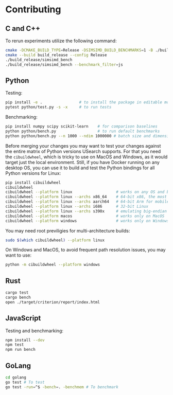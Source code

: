 # Contributing

## C and C++

To rerun experiments utilize the following command:

```sh
cmake -DCMAKE_BUILD_TYPE=Release -DSIMSIMD_BUILD_BENCHMARKS=1 -B ./build_release
cmake --build build_release --config Release
./build_release/simsimd_bench
./build_release/simsimd_bench --benchmark_filter=js
```

## Python

Testing:

```sh
pip install -e .                # to install the package in editable mode
pytest python/test.py -s -x     # to run tests
```

Benchmarking:

```sh
pip install numpy scipy scikit-learn    # for comparison baselines
python python/bench.py                  # to run default benchmarks
python python/bench.py --n 1000 --ndim 1000000 # batch size and dimensions
```

Before merging your changes you may want to test your changes against the entire matrix of Python versions USearch supports.
For that you need the `cibuildwheel`, which is tricky to use on MacOS and Windows, as it would target just the local environment.
Still, if you have Docker running on any desktop OS, you can use it to build and test the Python bindings for all Python versions for Linux:

```sh
pip install cibuildwheel
cibuildwheel
cibuildwheel --platform linux                   # works on any OS and builds all Linux backends
cibuildwheel --platform linux --archs x86_64    # 64-bit x86, the most common on desktop and servers
cibuildwheel --platform linux --archs aarch64   # 64-bit Arm for mobile devices, Apple M-series, and AWS Graviton
cibuildwheel --platform linux --archs i686      # 32-bit Linux
cibuildwheel --platform linux --archs s390x     # emulating big-endian IBM Z
cibuildwheel --platform macos                   # works only on MacOS
cibuildwheel --platform windows                 # works only on Windows
```

You may need root previligies for multi-architecture builds:

```sh
sudo $(which cibuildwheel) --platform linux
```

On Windows and MacOS, to avoid frequent path resolution issues, you may want to use:

```sh
python -m cibuildwheel --platform windows
```

## Rust

```sh
cargo test 
cargo bench 
open ./target/criterion/report/index.html
```

## JavaScript

Testing and benchmarking:

```sh
npm install --dev
npm test
npm run bench
```

## GoLang

```sh
cd golang
go test # To test
go test -run=^$ -bench=. -benchmem # To benchmark
```

